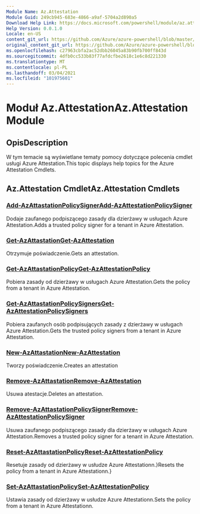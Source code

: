 ```yaml
---
Module Name: Az.Attestation
Module Guid: 249cb945-683e-4866-a9af-5704a2d890a5
Download Help Link: https://docs.microsoft.com/powershell/module/az.attestation
Help Version: 0.0.1.0
Locale: en-US
content_git_url: https://github.com/Azure/azure-powershell/blob/master/src/Attestation/Attestation/help/Az.Attestation.md
original_content_git_url: https://github.com/Azure/azure-powershell/blob/master/src/Attestation/Attestation/help/Az.Attestation.md
ms.openlocfilehash: c27963cbfa2ac52dbb26045a83b90fb700ff843d
ms.sourcegitcommit: 4dfb0cc533b83f77afdcfbe2618c1e6c8d221330
ms.translationtype: MT
ms.contentlocale: pl-PL
ms.lasthandoff: 03/04/2021
ms.locfileid: "101975601"
---
```

# <span data-ttu-id="ccf0f-101">Moduł Az.Attestation</span><span class="sxs-lookup"><span data-stu-id="ccf0f-101">Az.Attestation Module</span></span>
## <span data-ttu-id="ccf0f-102">Opis</span><span class="sxs-lookup"><span data-stu-id="ccf0f-102">Description</span></span>
<span data-ttu-id="ccf0f-103">W tym temacie są wyświetlane tematy pomocy dotyczące polecenia cmdlet usługi Azure Attestation.</span><span class="sxs-lookup"><span data-stu-id="ccf0f-103">This topic displays help topics for the Azure Attestation Cmdlets.</span></span>

## <span data-ttu-id="ccf0f-104">Az.Attestation Cmdlet</span><span class="sxs-lookup"><span data-stu-id="ccf0f-104">Az.Attestation Cmdlets</span></span>
### [<span data-ttu-id="ccf0f-105">Add-AzAttastationPolicySigner</span><span class="sxs-lookup"><span data-stu-id="ccf0f-105">Add-AzAttestationPolicySigner</span></span>](Add-AzAttestationPolicySigner.md)
<span data-ttu-id="ccf0f-106">Dodaje zaufanego podpiszącego zasady dla dzierżawy w usługach Azure Attestation.</span><span class="sxs-lookup"><span data-stu-id="ccf0f-106">Adds a trusted policy signer for a tenant in Azure Attestation.</span></span>

### [<span data-ttu-id="ccf0f-107">Get-AzAttastation</span><span class="sxs-lookup"><span data-stu-id="ccf0f-107">Get-AzAttestation</span></span>](Get-AzAttestation.md)
<span data-ttu-id="ccf0f-108">Otrzymuje poświadczenie.</span><span class="sxs-lookup"><span data-stu-id="ccf0f-108">Gets an attestation.</span></span>

### [<span data-ttu-id="ccf0f-109">Get-AzAttastationPolicy</span><span class="sxs-lookup"><span data-stu-id="ccf0f-109">Get-AzAttestationPolicy</span></span>](Get-AzAttestationPolicy.md)
<span data-ttu-id="ccf0f-110">Pobiera zasady od dzierżawy w usługach Azure Attestation.</span><span class="sxs-lookup"><span data-stu-id="ccf0f-110">Gets the policy from a tenant in Azure Attestation.</span></span>

### [<span data-ttu-id="ccf0f-111">Get-AzAttastationPolicySigners</span><span class="sxs-lookup"><span data-stu-id="ccf0f-111">Get-AzAttestationPolicySigners</span></span>](Get-AzAttestationPolicySigners.md)
<span data-ttu-id="ccf0f-112">Pobiera zaufanych osób podpisujących zasady z dzierżawy w usługach Azure Attestation.</span><span class="sxs-lookup"><span data-stu-id="ccf0f-112">Gets the trusted policy signers from a tenant in Azure Attestation.</span></span>

### [<span data-ttu-id="ccf0f-113">New-AzAttastation</span><span class="sxs-lookup"><span data-stu-id="ccf0f-113">New-AzAttestation</span></span>](New-AzAttestation.md)
<span data-ttu-id="ccf0f-114">Tworzy poświadczenie.</span><span class="sxs-lookup"><span data-stu-id="ccf0f-114">Creates an attestation</span></span>

### [<span data-ttu-id="ccf0f-115">Remove-AzAttastation</span><span class="sxs-lookup"><span data-stu-id="ccf0f-115">Remove-AzAttestation</span></span>](Remove-AzAttestation.md)
<span data-ttu-id="ccf0f-116">Usuwa atestacje.</span><span class="sxs-lookup"><span data-stu-id="ccf0f-116">Deletes an attestation.</span></span>

### [<span data-ttu-id="ccf0f-117">Remove-AzAttastationPolicySigner</span><span class="sxs-lookup"><span data-stu-id="ccf0f-117">Remove-AzAttestationPolicySigner</span></span>](Remove-AzAttestationPolicySigner.md)
<span data-ttu-id="ccf0f-118">Usuwa zaufanego podpiszącego zasady dla dzierżawy w usługach Azure Attestation.</span><span class="sxs-lookup"><span data-stu-id="ccf0f-118">Removes a trusted policy signer for a tenant in Azure Attestation.</span></span>

### [<span data-ttu-id="ccf0f-119">Reset-AzAttastationPolicy</span><span class="sxs-lookup"><span data-stu-id="ccf0f-119">Reset-AzAttestationPolicy</span></span>](Reset-AzAttestationPolicy.md)
<span data-ttu-id="ccf0f-120">Resetuje zasady od dzierżawy w usłudze Azure Attestationn.}</span><span class="sxs-lookup"><span data-stu-id="ccf0f-120">Resets the policy from a tenant in Azure Attestationn.}</span></span>

### [<span data-ttu-id="ccf0f-121">Set-AzAttastationPolicy</span><span class="sxs-lookup"><span data-stu-id="ccf0f-121">Set-AzAttestationPolicy</span></span>](Set-AzAttestationPolicy.md)
<span data-ttu-id="ccf0f-122">Ustawia zasady od dzierżawy w usłudze Azure Attestationn.</span><span class="sxs-lookup"><span data-stu-id="ccf0f-122">Sets the policy from a tenant in Azure Attestationn.</span></span>

